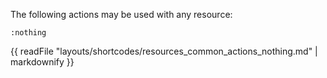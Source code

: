 The following actions may be used with any resource:

`:nothing`

{{ readFile "layouts/shortcodes/resources_common_actions_nothing.md" | markdownify }}